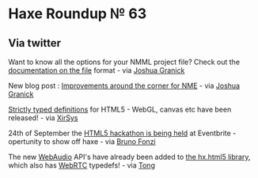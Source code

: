 [_template]: roundup.html
# Haxe Roundup № 63

## Via twitter
Want to know all the options for your NMML project file? Check out the [documentation on the file][link 1] format - via [Joshua Granick][link 2]

New blog post : [Improvements around the corner for NME][link 3] - via [Joshua Granick][link 4]

[Strictly typed definitions][link 5] for HTML5 - WebGL, canvas etc have been released! - via [XirSys][link 6]

24th of September the [HTML5 hackathon is being held][link 7] at Eventbrite - opertunity to show off haxe - via [Bruno Fonzi][link 8]

The new [WebAudio][link 9] API's have already been added to [the hx.html5 library][link 10], which also has [WebRTC][link 11] typedefs! - via [Tong][link 12]

[link 1]: http://www.haxenme.org/developers/documentation/nmml-project-files/ "Documentation on the NMML file format"
[link 2]: https://www.twitter.com/#!/singmajesty "@singmajesty"
[link 3]: http://www.joshuagranick.com/blog/2011/09/15/improvements-around-the-corner-for-nme/ "Improvements around the corner for NME"
[link 4]: https://www.twitter.com/#!/singmajesty "@singmajesty"
[link 5]: https://github.com/xirsys/stdjs "XirSys StdJS - HTML5 WebGL Canvas"
[link 6]: https://www.twitter.com/#!/XirSys "@XirSys"
[link 7]: http://html5-hackathon.eventbrite.com/ "HTML5 Hackathon"
[link 8]: https://www.twitter.com/#!/BrunoFonzi "@BrunoFonzi"
[link 9]: http://chromium.googlecode.com/svn/trunk/samples/audio/index.html "Chrome WebAudio API"
[link 10]: https://github.com/tong/hx.html5 "hx.html5 webrtc webaudio"
[link 11]: http://www.webrtc.org/blog/introducingwebrtc-anopenreal-timecommunicationsproject "WebRTC Introduction"
[link 12]: https://www.twitter.com/#!/disktree "@disktree"

